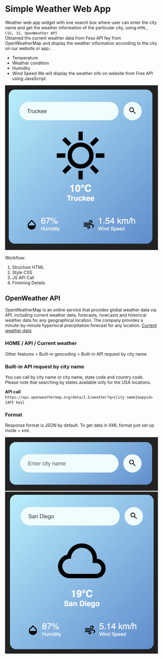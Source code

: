 # Simple Weather Web App
Weather web app widget with one search box where user can enter the city name and get the weather information of the particular city, using `HTML, CSS, JS, OpenWeather API`  
Obtained the current weather data from Fess API fey from OpenWeatherMap and display the weather information according to the city on our website or app.:
- Temperature
- Weather condition
- Humidity
- Wind Speed 
We will display the weather info on website from Free API using JavaScript.  

![searchSD](images/search2.jpg)

Workflow:
1. Structure HTML
2. Style CSS
3. JS API Call
4. Finishing Details

## OpenWeather API
OpenWeatherMap is an online service that provides global weather data via API, including current weather data, forecasts, nowcasts and historical weather data for any geographical location. The company provides a minute-by-minute hyperlocal precipitation forecast for any location.
[Current weather data](https://openweathermap.org/current#name)

### HOME / API / Current weather
Other features
    > Built-in geocoding
        > Built-in API request by city name

### Built-in API request by city name
You can call by city name or city name, state code and country code. Please note that searching by states available only for the USA locations.

**API call**  
`https://api.openweathermap.org/data/2.5/weather?q={city name}&appid={API key}`

### Format
Response format is JSON by default. To get data in XML format just set up  
mode = xml.

![init](images/init.jpg)
![searchBako](images/search1.jpg)
